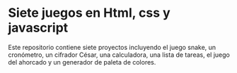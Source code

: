 # Siete juegos en Html, css y javascript
Este repositorio contiene siete proyectos incluyendo el juego snake, un cronómetro, un cifrador César, una calculadora, 
una lista de tareas, el juego del ahorcado y un generador de paleta de colores.
